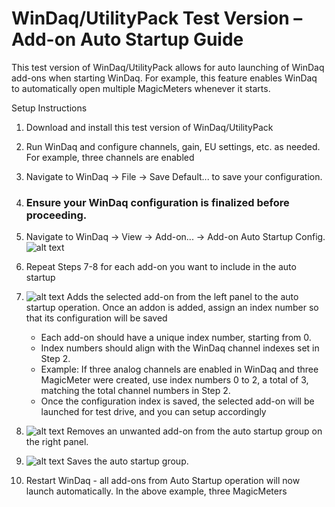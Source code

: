 # WinDaq/UtilityPack Test Version – Add-on Auto Startup Guide

This test version of WinDaq/UtilityPack allows for auto launching of WinDaq add-ons when starting WinDaq. For example, this feature enables WinDaq to automatically open multiple MagicMeters whenever it starts.

Setup Instructions 
1. Download and install this test version of WinDaq/UtilityPack
2. Run WinDaq and configure channels, gain, EU settings, etc. as needed. For example, three channels are enabled
3. Navigate to WinDaq → File → Save Default... to save your configuration. 
4. ### Ensure your WinDaq configuration is finalized before proceeding.
5. Navigate to WinDaq → View → Add-on... → Add-on Auto Startup Config.<br/>![alt text](https://www.dataq.com/resources/images/addonbatch.png)
 
6. Repeat Steps 7-8 for each add-on you want to include in the auto startup
7. ![alt text](https://www.dataq.com/resources/images/add.BMP) Adds the selected add-on from the left panel to the auto startup operation. Once an addon is added, assign an index number so that its configuration will be saved
    - Each add-on should have a unique index number, starting from 0.
    - Index numbers should align with the WinDaq channel indexes set in Step 2.
    - Example: If three analog channels are enabled in WinDaq and three MagicMeter were created, use index numbers 0 to 2, a total of 3, matching the total channel numbers in Step 2.
    - Once the configuration index is saved, the selected add-on will be launched for test drive, and you can setup accordingly

8. ![alt text](https://www.dataq.com/resources/images/minus.BMP) Removes an unwanted add-on from the auto startup group on the right panel.
9. ![alt text](https://www.dataq.com/resources/images/accept.bmp) Saves the auto startup group.
10. Restart WinDaq - all add-ons from Auto Startup operation will now launch automatically. In the above example, three MagicMeters

